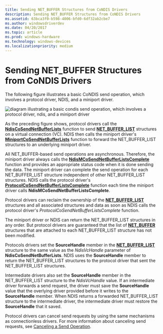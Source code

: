```yaml
---
title: Sending NET_BUFFER Structures from CoNDIS Drivers
description: Sending NET_BUFFER Structures from CoNDIS Drivers
ms.assetid: 63bca3f0-b598-4006-bfd0-6df32ab2cbe7
ms.author: windowsdriverdev
ms.date: 04/20/2017
ms.topic: article
ms.prod: windows-hardware
ms.technology: windows-devices
ms.localizationpriority: medium
---
```


# Sending NET\_BUFFER Structures from CoNDIS Drivers





The following figure illustrates a basic CoNDIS send operation, which involves a protocol driver, NDIS, and a miniport driver.

![diagram illustrating a basic condis send operation, which involves a protocol driver, ndis, and a miniport driver](images/netbuffercosend.png)

As the preceding figure shows, protocol drivers call the [**NdisCoSendNetBufferLists**](https://msdn.microsoft.com/library/windows/hardware/ff561728) function to send [**NET\_BUFFER\_LIST**](https://msdn.microsoft.com/library/windows/hardware/ff568388) structures on a virtual connection (VC). NDIS then calls the miniport driver's [**MiniportCoSendNetBufferLists**](https://msdn.microsoft.com/library/windows/hardware/ff559365) function to forward the NET\_BUFFER\_LIST structures to an underlying miniport driver.

All NET\_BUFFER-based send operations are asynchronous. Therefore, the miniport driver always calls the [**NdisMCoSendNetBufferListsComplete**](https://msdn.microsoft.com/library/windows/hardware/ff563570) function and provides an appropriate status code when it is done sending the data. The miniport driver can complete the send operation for each NET\_BUFFER\_LIST structure independent of other NET\_BUFFER\_LIST structures. NDIS calls the protocol driver's [**ProtocolCoSendNetBufferListsComplete**](https://msdn.microsoft.com/library/windows/hardware/ff570257) function each time the miniport driver calls **NdisMCoSendNetBufferListsComplete**.

Protocol drivers can reclaim the ownership of the [**NET\_BUFFER\_LIST**](https://msdn.microsoft.com/library/windows/hardware/ff568388) structures and all associated structures and data as soon as NDIS calls the protocol driver's *ProtocolCoSendNetBufferListsComplete* function.

The miniport driver or NDIS can return the NET\_BUFFER\_LIST structures in any order. But protocol drivers are guaranteed that the list of [**NET\_BUFFER**](https://msdn.microsoft.com/library/windows/hardware/ff568376) structures that are attached to each NET\_BUFFER\_LIST structure has not been modified.

Protocols drivers set the **SourceHandle** member in the [**NET\_BUFFER\_LIST**](https://msdn.microsoft.com/library/windows/hardware/ff568388) structure to the same value as the *NdisVcHandle* parameter of **NdisCoSendNetBufferLists**. NDIS uses the **SourceHandle** member to return the NET\_BUFFER\_LIST structures to the protocol driver that sent the NET\_BUFFER\_LIST structures.

Intermediate drivers also set the **SourceHandle** member in the NET\_BUFFER\_LIST structure to the *NdisVcHandle* value. If an intermediate driver forwards a send request, the driver must save the **SourceHandle** value that the overlying driver provided before it writes to the **SourceHandle** member. When NDIS returns a forwarded NET\_BUFFER\_LIST structure to the intermediate driver, the intermediate driver must restore the **SourceHandle** that it saved.

Protocol drivers can cancel send requests by using the same mechanisms as connectionless drivers. For more information about canceling send requests, see [Canceling a Send Operation](canceling-a-send-operation.md).

 

 






